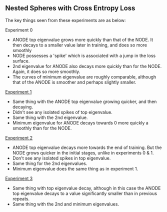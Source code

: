 ## Nested Spheres with Cross Entropy Loss

The key things seen from these experiments are as below:

</int>Experiment 0</int>

* ANODE top eigenvalue grows more quickly than that of the NODE. It then decays to a smaller value later in training, and does so more smoothly
* NODE possesses a 'spike' which is associated with a jump in the loss surface.
* 2nd eigenvalue for ANODE also decays more quickly than for the NODE. Again, it does so more smoothly.
* The curves of minimum eigenvalue are roughly comparable, although that of the ANODE is smoother and perhaps slightly smaller.

<u>Experiment 1</u>

* Same thing with the ANODE top eigenvalue growing quicker, and then decaying.
* Didn't see any isolated spikes of top eigenvalue.
* Same thing with the 2nd eigenvalue.
* Minimum eigenvalue for ANODE decays towards 0 more quickly a smoothly than for the NODE.



<u>Experiment 2</u>

* ANODE top eigenvalue decays more towards the end of training. But the NODE grows quicker in the initial stages, unlike in experiments 0 & 1.
* Don't see any isolated spikes in top eigenvalue.
* Same thing for the 2nd eigenvalues.
* Minimum eigenvalue does the same thing as in experiment 1.

<u>Experiment 3</u>

* Same thing with top eigenvalue decay, although in this case the ANODE top eigenvalue decays to a value significantly smaller than in previous repeats.
* Same thing with the 2nd and minimum eigenvalues.

